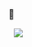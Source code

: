 ### 🦑
<a href="">
    <img 
        src="https://img.shields.io/badge/-C-red?style-flat-square&logo=C"
        style="height : auto; margin-left : 10px; margin-right : 10px;"/>
</a>

